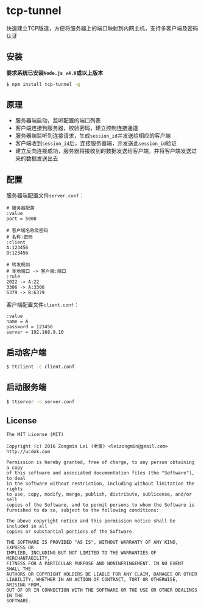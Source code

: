 # tcp-tunnel
快速建立TCP隧道，方便将服务器上的端口映射到内网主机，支持多客户端及密码认证

## 安装

**要求系统已安装`Node.js v4.0`或以上版本**

```bash
$ npm install tcp-tunnel -g
```

## 原理

+ 服务器端启动，监听配置的端口列表
+ 客户端连接到服务器，校验密码，建立控制连接通道
+ 服务器端监听到连接请求，生成`session_id`并发送给相应的客户端
+ 客户端收到`session_id`后，连接服务器端，并发送此`session_id`验证
+ 建立反向连接成功，服务器将接收到的数据发送给客户端，并将客户端发送过来的数据发送出去

## 配置

服务器端配置文件`server.conf`：

```
# 服务器配置
:value
port = 5000

# 客户端名称及密码
# 名称:密码
:client
A:123456
B:123456

# 转发规则
# 本地端口 -> 客户端:端口
:rule
2022 -> A:22
3306 -> A:3306
6379 -> B:6379
```

客户端配置文件`client.conf`：

```
:value
name = A
password = 123456
server = 192.168.9.10
```

## 启动客户端

```bash
$ ttclient -c client.conf
```

## 启动服务端

```bash
$ ttserver -c server.conf
```

## License

```
The MIT License (MIT)

Copyright (c) 2016 Zongmin Lei (老雷) <leizongmin@gmail.com>
http://ucdok.com

Permission is hereby granted, free of charge, to any person obtaining a copy
of this software and associated documentation files (the "Software"), to deal
in the Software without restriction, including without limitation the rights
to use, copy, modify, merge, publish, distribute, sublicense, and/or sell
copies of the Software, and to permit persons to whom the Software is
furnished to do so, subject to the following conditions:

The above copyright notice and this permission notice shall be included in all
copies or substantial portions of the Software.

THE SOFTWARE IS PROVIDED "AS IS", WITHOUT WARRANTY OF ANY KIND, EXPRESS OR
IMPLIED, INCLUDING BUT NOT LIMITED TO THE WARRANTIES OF MERCHANTABILITY,
FITNESS FOR A PARTICULAR PURPOSE AND NONINFRINGEMENT. IN NO EVENT SHALL THE
AUTHORS OR COPYRIGHT HOLDERS BE LIABLE FOR ANY CLAIM, DAMAGES OR OTHER
LIABILITY, WHETHER IN AN ACTION OF CONTRACT, TORT OR OTHERWISE, ARISING FROM,
OUT OF OR IN CONNECTION WITH THE SOFTWARE OR THE USE OR OTHER DEALINGS IN THE
SOFTWARE.
```
